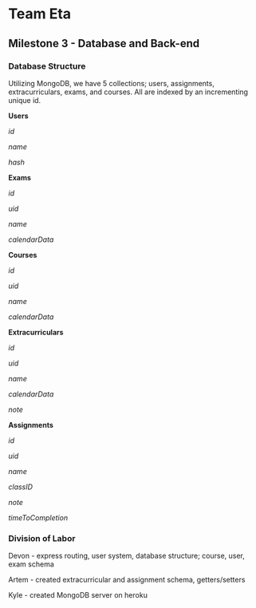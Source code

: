 # Team Eta #

## Milestone 3 - Database and Back-end ##

### Database Structure ###

Utilizing MongoDB, we have 5 collections; users, assignments, extracurriculars, exams, and courses. All are indexed by an incrementing unique id.

**Users**

*id*

*name*

*hash*

**Exams**

*id*

*uid*

*name*

*calendarData*

**Courses**

*id*

*uid*

*name*

*calendarData*

**Extracurriculars**

*id*

*uid*

*name*

*calendarData*

*note*

**Assignments**

*id*

*uid*

*name*

*classID*

*note*

*timeToCompletion*

### Division of Labor ###

Devon - express routing, user system, database structure; course, user, exam schema

Artem - created extracurricular and assignment schema, getters/setters

Kyle - created MongoDB server on heroku
